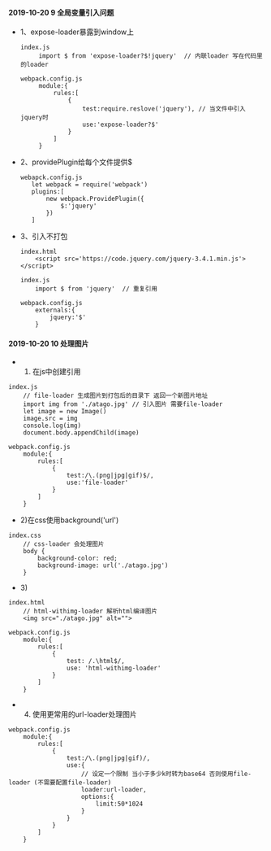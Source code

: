 #### 2019-10-20 9 全局变量引入问题
* 1、expose-loader暴露到window上
  ``` 
  index.js
       import $ from 'expose-loader?$!jquery'  // 内联loader 写在代码里的loader
  ```
  ```
  webpack.config.js
       module:{
           rules:[
               {
                   test:require.reslove('jquery'), // 当文件中引入jquery时
                   use:'expose-loader?$'
               }
           ]
       }
  ```
* 2、providePlugin给每个文件提供$
   ```  
   webapck.config.js
      let webpack = require('webpack')
      plugins:[
          new webpack.ProvidePlugin({
              $:'jquery'
          })
      ]
   ```
* 3、引入不打包
    ```
    index.html
        <script src='https://code.jquery.com/jquery-3.4.1.min.js'></script>
    ```
    ```
    index.js
        import $ from 'jquery'  // 重复引用
    ```
    ```
    webpack.config.js
        externals:{
            jquery:'$'
        }
    ```
#### 2019-10-20 10 处理图片
* 1) 在js中创建引用
```
index.js
    // file-loader 生成图片到打包后的目录下 返回一个新图片地址
    import img from './atago.jpg' // 引入图片 需要file-loader
    let image = new Image()
    image.src = img
    console.log(img)
    document.body.appendChild(image)
```
```
webpack.config.js
    module:{
        rules:[
            {
                test:/\.(png|jpg|gif)$/,
                use:'file-loader'
            }
        ]
    }
```
* 2)在css使用background('url')
```
index.css
    // css-loader 会处理图片
    body {
        background-color: red;
        background-image: url('./atago.jpg')
    }
```
* 3)<img src="" alt="">
```
index.html
    // html-withimg-loader 解析html编译图片
    <img src="./atago.jpg" alt="">
```
```
webpack.config.js
    module:{
        rules:[
            {
                test: /.\html$/,
                use: 'html-withimg-loader'
            }
        ]
    }
```
* 4) 使用更常用的url-loader处理图片
```
webpack.config.js
    module:{
        rules:[
            {
                test:/\.(png|jpg|gif)/,
                use:{
                    // 设定一个限制 当小于多少k时转为base64 否则使用file-loader (不需要配置file-loader)
                    loader:url-loader,
                    options:{
                        limit:50*1024
                    }
                }
            }
        ]
    }